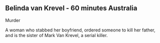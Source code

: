 ## Belinda van Krevel - 60 minutes Australia

Murder

A woman who stabbed her boyfriend, ordered someone to kill her father, and is the sister of Mark Van Krevel, a serial killer.